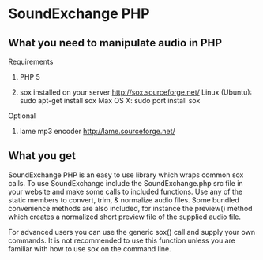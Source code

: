 SoundExchange PHP
==================================================

What you need to manipulate audio in PHP
----------------------------------------

Requirements

1. PHP 5

2. sox installed on your server
	http://sox.sourceforge.net/
	Linux (Ubuntu): sudo apt-get install sox
	Max OS X: sudo port install sox
	
Optional

1. lame mp3 encoder
	http://lame.sourceforge.net/

What you get
------------

SoundExchange PHP is an easy to use library which wraps common sox calls.  To use SoundExchange include the SoundExchange.php src file in your website and make some calls to included functions. Use any of the static members to convert, trim, & normalize audio files.  Some bundled convenience methods are also included, for instance the preview() method which creates a normalized short preview file of the supplied audio file.

For advanced users you can use the generic sox() call and supply your own commands.  It is not recommended to use this function unless you are familiar with how to use sox on the command line.
